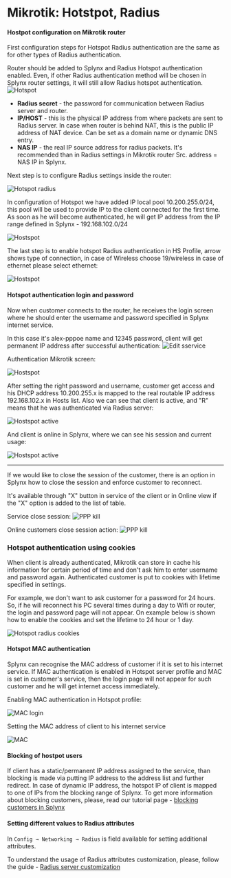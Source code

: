 Mikrotik: Hotstpot, Radius
==========

#### Hostpot configuration on Mikrotik router

First configuration steps for Hotspot Radius authentication are the same as for other types of Radius authentication.

Router should be added to Splynx and Radius Hotspot authentication enabled. Even, if other Radius authentication method will be chosen in Splynx router settings, it will still allow Radius hotspot authentication.
![Hotspot](hotspot.png)

* **Radius secret** - the password for communication between Radius server and router.
* **IP/HOST** - this is the physical IP address from where packets are sent to Radius server. In case when router is behind NAT, this is the public IP address of NAT device. Can be set as a domain name or dynamic DNS entry.
* **NAS IP** - the real IP source address for radius packets. It's recommended than in Radius settings in Mikrotik router Src. address = NAS IP in Splynx.

Next step is to configure Radius settings inside the router:

![Hotspot radius](hs_radius.png)

In configuration of Hotspot we have added IP local pool 10.200.255.0/24, this pool will be used to provide IP to the client connected for the first time. As soon as he will become authenticated, he will get IP address from the IP range defined in Splynx - 192.168.102.0/24

![Hostspot](hs_radius_1.png)


The last step is to enable hotspot Radius authentication in HS Profile, arrow shows type of connection, in case of Wireless choose 19/wireless in case of ethernet please select ethernet:

![Hostspot](hs_radius_2.png)


#### Hotspot authentication login and password
Now when customer connects to the router, he receives the login screen where he should enter the username and password specified in Splynx internet service.

In this case it's alex-pppoe name and 12345 password, client will get permanent IP address after successful authentication:
![Edit sservice](ppp_service_credentials.png)

Authentication Mikrotik screen:

![Hostspot](hs_radius_3.png)

After setting the right password and username, customer get access and his DHCP address 10.200.255.x is mapped to the real routable IP address 192.168.102.x in Hosts list.
Also we can see that client is active, and "R" means that he was authenticated via Radius server:

![Hostspot active](hs_radius_5.png)


And client is online in Splynx, where we can see his session and current usage:

![Hostspot active](hs_radius_7.png)

---
If we would like to close the session of the customer, there is an option in Splynx how to close the session and enforce customer to reconnect.

It's available through "X" button in service of the client or in Online view if the "X" option is added to the list of table.

Service close session:
![PPP kill](ppp_kill_session_1.png)


Online customers close session action:
![PPP kill](ppp_kill_session.png)


### Hotspot authentication using cookies
When client is already authenticated, Mikrotik can store in cache his information for certain period of time and don't ask him to enter username and password again. Authenticated customer is put to cookies with lifetime specified in settings.

For example, we don't want to ask customer for a password for 24 hours. So, if he will reconnect his PC several times during a day to Wifi or router, the login and password page will not appear. On example below is shown how to enable the cookies and set the lifetime to 24 hour or 1 day.

![Hotspot radius cookies](hs_radius_cookies.png)


#### Hotspot MAC authentication

Splynx can recognise the MAC address of customer if it is set to his internet service. If MAC authentication is enabled in Hotspot server profile and MAC is set in customer's service, then the login page will not appear for such customer and he will get internet access immediately.

Enabling MAC authentication in Hotspot profile:

![MAC login](hs_radius_mac.png)


Setting the MAC address of client to his internet service

![MAC](MAC.png)


#### Blocking of hostpot users

If client has a static/permanent IP address assigned to the service, than blocking is made via putting IP address to the address list and further redirect. In case of dynamic IP address, the hotspot IP of client is mapped to one of IPs from the blocking range of Splynx. To get more information about blocking customers, please, read our tutorial page - [blocking customers in Splynx](blocking_customers/blocking_customers.md)


#### Setting different values to Radius attributes

In `Config → Networking → Radius` is field available for setting additional attributes.

To understand the usage of Radius attributes customization, please, follow the guide - [Radius server customization](radius_customization/radius_customization.md)
